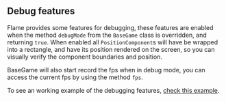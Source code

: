 ## Debug features

Flame provides some features for debugging, these features are enabled when the method `debugMode` from the `BaseGame` class is overridden, and returning `true`. When enabled all `PositionComponent`s will have be wrapped into a rectangle, and have its position rendered on the screen, so you can visually verify the component boundaries and position.

BaseGame will also start record the fps when in debug mode, you can access the current fps by using the method `fps`.

To see an working example of the debugging features, [check this example](/docs/examples/debug).
